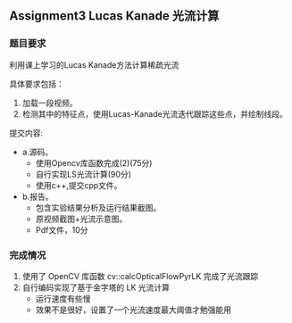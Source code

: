 ## Assignment3 Lucas Kanade  光流计算

### 题目要求

利用课上学习的Lucas Kanade方法计算稀疏光流

具体要求包括：

1. 加载一段视频。
2. 检测其中的特征点，使用Lucas-Kanade光流迭代跟踪这些点，并绘制线段。

提交内容:

+ a.源码。
  + 使用Opencv库函数完成(2)(75分)
  + 自行实现LS光流计算(90分)
  + 使用c++,提交cpp文件。
+ b.报告。
  + 包含实验结果分析及运行结果截图。
  + 原视频截图+光流示意图。
  + Pdf文件，10分

### 完成情况

1. 使用了 OpenCV 库函数 cv::calcOpticalFlowPyrLK 完成了光流跟踪
2. 自行编码实现了基于金字塔的 LK 光流计算
   + 运行速度有些慢
   + 效果不是很好，设置了一个光流速度最大阈值才勉强能用
